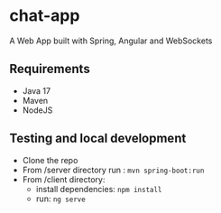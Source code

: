 # chat-app
A Web App built with Spring, Angular and WebSockets

## Requirements
- Java 17
- Maven
- NodeJS

## Testing and local development
- Clone the repo
- From /server directory run : `mvn spring-boot:run`
- From /client directory:
  - install dependencies: `npm install`
  - run: `ng serve`
